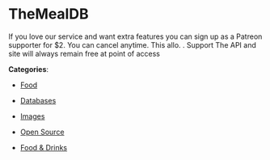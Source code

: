 # TheMealDB

If you love our service and want extra features you can sign up as a Patreon supporter for $2. You can cancel anytime. This allo. . Support The API and site will always remain free at point of access

**Categories**:

- [Food](https://github/apis-list/apis-list#food)

- [Databases](https://github/apis-list/apis-list#databases)

- [Images](https://github/apis-list/apis-list#images)

- [Open Source](https://github/apis-list/apis-list#open-source)

- [Food & Drinks](https://github/apis-list/apis-list#food-and-drinks)



